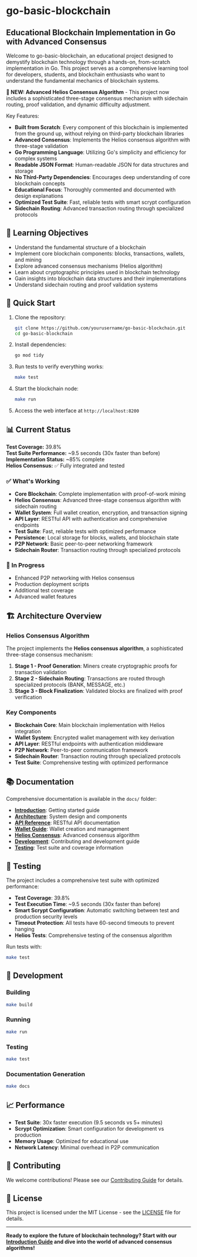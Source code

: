 # go-basic-blockchain

## Educational Blockchain Implementation in Go with Advanced Consensus

Welcome to go-basic-blockchain, an educational project designed to demystify blockchain technology through a hands-on, from-scratch implementation in Go. This project serves as a comprehensive learning tool for developers, students, and blockchain enthusiasts who want to understand the fundamental mechanics of blockchain systems.

**🚀 NEW: Advanced Helios Consensus Algorithm** - This project now includes a sophisticated three-stage consensus mechanism with sidechain routing, proof validation, and dynamic difficulty adjustment.

Key Features:
- **Built from Scratch**: Every component of this blockchain is implemented from the ground up, without relying on third-party blockchain libraries
- **Advanced Consensus**: Implements the Helios consensus algorithm with three-stage validation
- **Go Programming Language**: Utilizing Go's simplicity and efficiency for complex systems
- **Readable JSON Format**: Human-readable JSON for data structures and storage
- **No Third-Party Dependencies**: Encourages deep understanding of core blockchain concepts
- **Educational Focus**: Thoroughly commented and documented with design explanations
- **Optimized Test Suite**: Fast, reliable tests with smart scrypt configuration
- **Sidechain Routing**: Advanced transaction routing through specialized protocols

## 🎯 Learning Objectives

- Understand the fundamental structure of a blockchain
- Implement core blockchain components: blocks, transactions, wallets, and mining
- Explore advanced consensus mechanisms (Helios algorithm)
- Learn about cryptographic principles used in blockchain technology
- Gain insights into blockchain data structures and their implementations
- Understand sidechain routing and proof validation systems

## 🚀 Quick Start

1. Clone the repository:
   ```bash
   git clone https://github.com/yourusername/go-basic-blockchain.git
   cd go-basic-blockchain
   ```

2. Install dependencies:
   ```bash
   go mod tidy
   ```

3. Run tests to verify everything works:
   ```bash
   make test
   ```

4. Start the blockchain node:
   ```bash
   make run
   ```

5. Access the web interface at `http://localhost:8200`

## 📊 Current Status

**Test Coverage:** 39.8%  
**Test Suite Performance:** ~9.5 seconds (30x faster than before)  
**Implementation Status:** ~85% complete  
**Helios Consensus:** ✅ Fully integrated and tested

### ✅ What's Working

- **Core Blockchain**: Complete implementation with proof-of-work mining
- **Helios Consensus**: Advanced three-stage consensus algorithm with sidechain routing
- **Wallet System**: Full wallet creation, encryption, and transaction signing
- **API Layer**: RESTful API with authentication and comprehensive endpoints
- **Test Suite**: Fast, reliable tests with optimized performance
- **Persistence**: Local storage for blocks, wallets, and blockchain state
- **P2P Network**: Basic peer-to-peer networking framework
- **Sidechain Router**: Transaction routing through specialized protocols

### 🔄 In Progress

- Enhanced P2P networking with Helios consensus
- Production deployment scripts
- Additional test coverage
- Advanced wallet features

## 🏗️ Architecture Overview

### Helios Consensus Algorithm

The project implements the **Helios consensus algorithm**, a sophisticated three-stage consensus mechanism:

1. **Stage 1 - Proof Generation**: Miners create cryptographic proofs for transaction validation
2. **Stage 2 - Sidechain Routing**: Transactions are routed through specialized protocols (BANK, MESSAGE, etc.)
3. **Stage 3 - Block Finalization**: Validated blocks are finalized with proof verification

### Key Components

- **Blockchain Core**: Main blockchain implementation with Helios integration
- **Wallet System**: Encrypted wallet management with key derivation
- **API Layer**: RESTful endpoints with authentication middleware
- **P2P Network**: Peer-to-peer communication framework
- **Sidechain Router**: Transaction routing through specialized protocols
- **Test Suite**: Comprehensive testing with optimized performance

## 📚 Documentation

Comprehensive documentation is available in the `docs/` folder:

- **[Introduction](docs/intro.md)**: Getting started guide
- **[Architecture](docs/architecture.md)**: System design and components
- **[API Reference](docs/api.md)**: RESTful API documentation
- **[Wallet Guide](docs/wallet.md)**: Wallet creation and management
- **[Helios Consensus](docs/helios.md)**: Advanced consensus algorithm
- **[Development](docs/development.md)**: Contributing and development guide
- **[Testing](docs/testing.md)**: Test suite and coverage information

## 🧪 Testing

The project includes a comprehensive test suite with optimized performance:

- **Test Coverage**: 39.8%
- **Test Execution Time**: ~9.5 seconds (30x faster than before)
- **Smart Scrypt Configuration**: Automatic switching between test and production security levels
- **Timeout Protection**: All tests have 60-second timeouts to prevent hanging
- **Helios Tests**: Comprehensive testing of the consensus algorithm

Run tests with:
```bash
make test
```

## 🔧 Development

### Building
```bash
make build
```

### Running
```bash
make run
```

### Testing
```bash
make test
```

### Documentation Generation
```bash
make docs
```

## 📈 Performance

- **Test Suite**: 30x faster execution (9.5 seconds vs 5+ minutes)
- **Scrypt Optimization**: Smart configuration for development vs production
- **Memory Usage**: Optimized for educational use
- **Network Latency**: Minimal overhead in P2P communication

## 🤝 Contributing

We welcome contributions! Please see our [Contributing Guide](CONTRIBUTING.md) for details.

## 📄 License

This project is licensed under the MIT License - see the [LICENSE](LICENSE) file for details.

---

**Ready to explore the future of blockchain technology? Start with our [Introduction Guide](docs/intro.md) and dive into the world of advanced consensus algorithms!**
